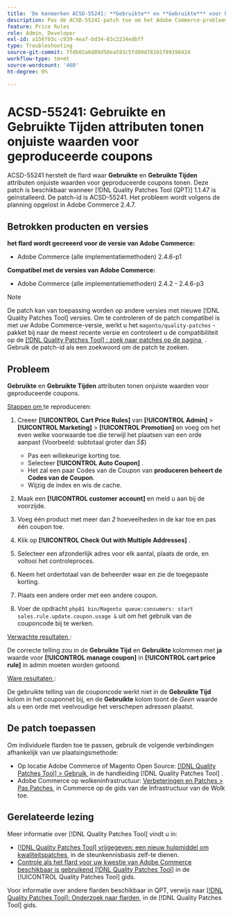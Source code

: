 ```yaml
---
title: 'De kenmerken ACSD-55241: **Gebruikte** en **Gebruikte*** voor het weergeven van onjuiste waarden voor gegenereerde coupons'
description: Pas de ACSD-55241-patch toe om het Adobe Commerce-probleem op te lossen waarbij de kenmerken **Used** en **Times Used** onjuiste waarden weergeven voor gegenereerde coupons
feature: Price Rules
role: Admin, Developer
exl-id: a156f03c-c939-4ea7-bd34-03c2234edbff
type: Troubleshooting
source-git-commit: 7fdb02a6d89d50ea593c5fd99d78101f89198424
workflow-type: tm+mt
source-wordcount: '460'
ht-degree: 0%

---
```


# ACSD-55241: **Gebruikte** en **Gebruikte Tijden** attributen tonen onjuiste waarden voor geproduceerde coupons

ACSD-55241 herstelt de flard waar **Gebruikte** en **Gebruikte Tijden** attributen onjuiste waarden voor geproduceerde coupons tonen. Deze patch is beschikbaar wanneer [!DNL Quality Patches Tool (QPT)] 1.1.47 is geïnstalleerd. De patch-id is ACSD-55241. Het probleem wordt volgens de planning opgelost in Adobe Commerce 2.4.7.

## Betrokken producten en versies

**het flard wordt gecreeerd voor de versie van Adobe Commerce:**

* Adobe Commerce (alle implementatiemethoden) 2.4.6-p1

**Compatibel met de versies van Adobe Commerce:**

* Adobe Commerce (alle implementatiemethoden) 2.4.2 - 2.4.6-p3

>[!NOTE]
>
>De patch kan van toepassing worden op andere versies met nieuwe [!DNL Quality Patches Tool] versies. Om te controleren of de patch compatibel is met uw Adobe Commerce-versie, werkt u het `magento/quality-patches` -pakket bij naar de meest recente versie en controleert u de compatibiliteit op de [[!DNL Quality Patches Tool] : zoek naar patches op de pagina &#x200B;](https://experienceleague.adobe.com/tools/commerce-quality-patches/index.html?lang=nl-NL) . Gebruik de patch-id als een zoekwoord om de patch te zoeken.

## Probleem

**Gebruikte** en **Gebruikte Tijden** attributen tonen onjuiste waarden voor geproduceerde coupons.

<u> Stappen om </u> te reproduceren:

1. Creeer **[!UICONTROL Cart Price Rules]** van **[!UICONTROL Admin]** > **[!UICONTROL Marketing]** > **[!UICONTROL Promotion]** en voeg om het even welke voorwaarde toe die terwijl het plaatsen van een orde aanpast (Voorbeeld: subtotaal groter dan *5$*)

   * Pas een willekeurige korting toe.
   * Selecteer **[!UICONTROL Auto Coupon]** .
   * Het zal een paar Codes van de Coupon van **produceren beheert de Codes van de Coupon**.
   * Wijzig de index en wis de cache.

1. Maak een **[!UICONTROL customer account]** en meld u aan bij de voorzijde.
1. Voeg één product met meer dan *2* hoeveelheden in de kar toe en pas één coupon toe.
1. Klik op **[!UICONTROL Check Out with Multiple Addresses]** .
1. Selecteer een afzonderlijk adres voor elk aantal, plaats de orde, en voltooi het controleproces.
1. Neem het ordertotaal van de beheerder waar en zie de toegepaste korting.
1. Plaats een andere order met een andere coupon.
1. Voer de opdracht `php81 bin/Magento queue:consumers: start sales.rule.update.coupon.usage &` uit om het gebruik van de couponcode bij te werken.

<u> Verwachte resultaten </u>:

De correcte telling zou in de **Gebruikte Tijd** en **Gebruikte** kolommen met **ja** waarde voor **[!UICONTROL manage coupon]** in **[!UICONTROL cart price rule]** in admin moeten worden getoond.

<u> Ware resultaten </u>:

De gebruikte telling van de couponcode werkt niet in de **Gebruikte Tijd** kolom in het couponnet bij, en de **Gebruikte** kolom toont de *Geen* waarde als u een orde met veelvoudige het verschepen adressen plaatst.

## De patch toepassen

Om individuele flarden toe te passen, gebruik de volgende verbindingen afhankelijk van uw plaatsingsmethode:

* Op locatie Adobe Commerce of Magento Open Source: [[!DNL Quality Patches Tool] > Gebruik &#x200B;](/help/tools/quality-patches-tool/usage.md) in de handleiding [!DNL Quality Patches Tool] .
* Adobe Commerce op wolkeninfrastructuur: [&#x200B; Verbeteringen en Patches > Pas Patches &#x200B;](https://experienceleague.adobe.com/docs/commerce-cloud-service/user-guide/develop/upgrade/apply-patches.html?lang=nl-NL) in Commerce op de gids van de Infrastructuur van de Wolk toe.

## Gerelateerde lezing

Meer informatie over [!DNL Quality Patches Tool] vindt u in:

* [[!DNL Quality Patches Tool]  vrijgegeven: een nieuw hulpmiddel om kwaliteitspatches &#x200B;](https://experienceleague.adobe.com/nl/docs/commerce-operations/tools/quality-patches-tool/quality-patches-tool-to-self-serve-quality-patches) in de steunkennisbasis zelf-te dienen.
* [&#x200B; Controle als het flard voor uw kwestie van Adobe Commerce beschikbaar is gebruikend  [!DNL Quality Patches Tool]](/help/tools/quality-patches-tool/patches-available-in-qpt/check-patch-for-magento-issue-with-magento-quality-patches.md) in de [!UICONTROL Quality Patches Tool] gids.


Voor informatie over andere flarden beschikbaar in QPT, verwijs naar [[!DNL Quality Patches Tool]: Onderzoek naar flarden &#x200B;](https://experienceleague.adobe.com/tools/commerce-quality-patches/index.html?lang=nl-NL) in de [!DNL Quality Patches Tool] gids.
